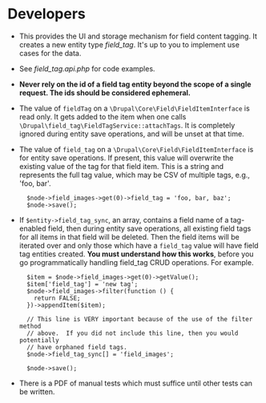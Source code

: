 # Developers

* This provides the UI and storage mechanism for field content tagging.  It creates a new entity type _field_tag_.  It's up to you to implement use cases for the data.
* See _field_tag.api.php_ for code examples.
* **Never rely on the id of a field tag entity beyond the scope of a single request. The ids should be considered ephemeral.**
* The value of `fieldTag` on a `\Drupal\Core\Field\FieldItemInterface` is read only.  It gets added to the item when one calls `\Drupal\field_tag\FieldTagService::attachTags`.  It is completely ignored during entity save operations, and will be unset at that time.

* The value of `field_tag` on a `\Drupal\Core\Field\FieldItemInterface` is for entity save operations.  If present, this value will overwrite the existing value of the tag for that field item.  This is a string and represents the full tag value, which may be CSV of multiple tags, e.g., 'foo, bar'.

        $node->field_images->get(0)->field_tag = 'foo, bar, baz';
        $node->save();

* If `$entity->field_tag_sync`, an array, contains a field name of a tag-enabled field, then during entity save operations, all existing field tags for all items in that field will be deleted.  Then the field items will be iterated over and only those which have a `field_tag` value will have field tag entities created.  **You must understand how this works**, before you go programmatically handling field_tag CRUD operations.  For example.

        $item = $node->field_images->get(0)->getValue();
        $item['field_tag'] = 'new tag';
        $node->field_images->filter(function () {
          return FALSE;
        })->appendItem($item);
        
        // This line is VERY important because of the use of the filter method
        // above.  If you did not include this line, then you would potentially
        // have orphaned field tags.
        $node->field_tag_sync[] = 'field_images';
        
        $node->save();

* There is a PDF of manual tests which must suffice until other tests can be written.
